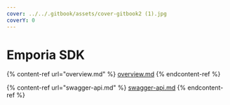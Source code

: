 ```yaml
---
cover: ../../.gitbook/assets/cover-gitbook2 (1).jpg
coverY: 0
---
```


# Emporia SDK

{% content-ref url="overview.md" %}
[overview.md](overview.md)
{% endcontent-ref %}

{% content-ref url="swagger-api.md" %}
[swagger-api.md](swagger-api.md)
{% endcontent-ref %}
